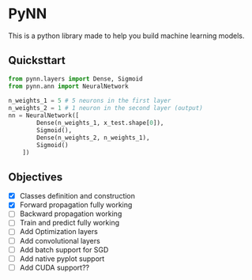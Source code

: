 # PyNN

This is a python library made to help you build machine learning models.

## Quicksttart

```python
from pynn.layers import Dense, Sigmoid
from pynn.ann import NeuralNetwork
    
n_weights_1 = 5 # 5 neurons in the first layer
n_weights_2 = 1 # 1 neuron in the second layer (output)
nn = NeuralNetwork([
        Dense(n_weights_1, x_test.shape[0]),
        Sigmoid(),
        Dense(n_weights_2, n_weights_1),
        Sigmoid()
    ])
```

## Objectives

- [X] Classes definition and construction
- [X] Forward propagation fully working
- [ ] Backward propagation working
- [ ] Train and predict fully working
- [ ] Add Optimization layers
- [ ] Add convolutional layers
- [ ] Add batch support for SGD
- [ ] Add native pyplot support
- [ ] Add CUDA support??